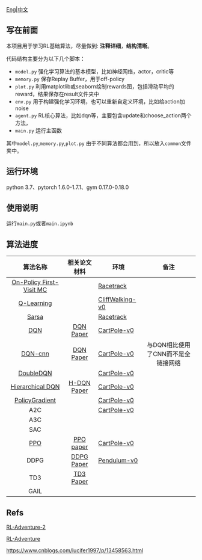 
[Eng](https://github.com/JohnJim0816/reinforcement-learning-tutorials/blob/master/README_en.md)|[中文](https://github.com/JohnJim0816/reinforcement-learning-tutorials/blob/master/README.md)

## 写在前面

本项目用于学习RL基础算法，尽量做到: **注释详细**，**结构清晰**。

代码结构主要分为以下几个脚本：

* ```model.py``` 强化学习算法的基本模型，比如神经网络，actor，critic等
* ```memory.py``` 保存Replay Buffer，用于off-policy
* ```plot.py``` 利用matplotlib或seaborn绘制rewards图，包括滑动平均的reward，结果保存在result文件夹中
* ```env.py``` 用于构建强化学习环境，也可以重新自定义环境，比如给action加noise
* ```agent.py``` RL核心算法，比如dqn等，主要包含update和choose_action两个方法，
* ```main.py``` 运行主函数

其中```model.py```,```memory.py```,```plot.py``` 由于不同算法都会用到，所以放入```common```文件夹中。

## 运行环境

python 3.7、pytorch 1.6.0-1.7.1、gym 0.17.0-0.18.0

## 使用说明

运行```main.py```或者```main.ipynb```
## 算法进度

|                 算法名称                 |                        相关论文材料                         | 环境                                  |                备注                |
| :--------------------------------------: | :---------------------------------------------------------: | ------------------------------------- | :--------------------------------: |
| [On-Policy First-Visit MC](./MonteCarlo) |                                                             | [Racetrack](./envs/racetrack_env.md)  |                                    |
|        [Q-Learning](./QLearning)         |                                                             | [CliffWalking-v0](./envs/gym_info.md) |                                    |
|             [Sarsa](./Sarsa)             |                                                             | [Racetrack](./envs/racetrack_env.md)  |                                    |
|               [DQN](./DQN)               | [DQN Paper](https://www.cs.toronto.edu/~vmnih/docs/dqn.pdf) | [CartPole-v0](./envs/gym_info.md)     |                                    |
|           [DQN-cnn](./DQN_cnn)           | [DQN Paper](https://www.cs.toronto.edu/~vmnih/docs/dqn.pdf) | [CartPole-v0](./envs/gym_info.md)     | 与DQN相比使用了CNN而不是全链接网络 |
|         [DoubleDQN](./DoubleDQN)         |                                                             | [CartPole-v0](./envs/gym_info.md)     |                                    |
|   [Hierarchical DQN](HierarchicalDQN)    |       [H-DQN Paper](https://arxiv.org/abs/1604.06057)       | [CartPole-v0](./envs/gym_info.md)     |                                    |
|    [PolicyGradient](./PolicyGradient)    |                                                             | [CartPole-v0](./envs/gym_info.md)     |                                    |
|                   A2C                    |                                                             | [CartPole-v0](./envs/gym_info.md)     |                                    |
|                   A3C                    |                                                             |                                       |                                    |
|                   SAC                    |                                                             |                                       |                                    |
|               [PPO](./PPO)               |        [PPO paper](https://arxiv.org/abs/1707.06347)        | [CartPole-v0](./envs/gym_info.md)     |                                    |
|                   DDPG                   |       [DDPG Paper](https://arxiv.org/abs/1509.02971)        | [Pendulum-v0](./envs/gym_info.md)     |                                    |
|                   TD3                    |        [TD3 Paper](https://arxiv.org/abs/1802.09477)        |                                       |                                    |
|                   GAIL                   |                                                             |                                       |                                    |




## Refs


[RL-Adventure-2](https://github.com/higgsfield/RL-Adventure-2)

[RL-Adventure](https://github.com/higgsfield/RL-Adventure)

https://www.cnblogs.com/lucifer1997/p/13458563.html
